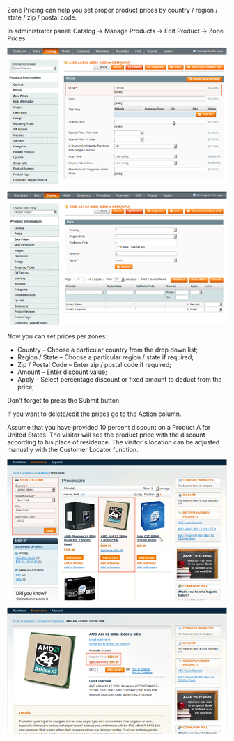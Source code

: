 Zone Pricing can help you set proper product prices by country / region / state / zip / postal code.

In administrator panel: Catalog -> Manage Products -> Edit Product -> Zone Prices.

![Zone Pricing - Edit Product - Prices](zone-pricing-product-edit-price.png)

![Zone Pricing - Edit Product - Zone Prices](zone-pricing-product-edit-zoneprice.png) 

Now you can set prices per zones:

 - Country – Choose a particular country from the drop down list;
 - Region / State – Choose a particular region / state if required;
 - Zip / Postal Code – Enter zip / postal code if required;
 - Amount – Enter discount value;
 - Apply – Select percentage discount or fixed amount to deduct from the price;

Don’t forget to press the Submit button.

If you want to delete/edit the prices go to the Action column.

Assume that you have provided 10 percent discount on a Product A for United States. The visitor will see the product price with the discount according to his place of residence. The visitor's location can be adjusted manually with the Customer Locator function.

![Zone Pricing - View Products](zone-pricing-product-viewlist.png) 

![Zone Pricing - View Product](zone-pricing-product-view.png)
 
